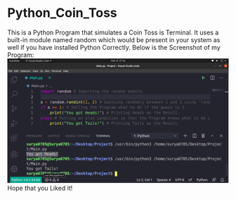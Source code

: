 # Python_Coin_Toss
This is a Python Program that simulates a Coin Toss is Terminal. It uses a built-in module named random which would be present in your system as well if you have installed Python Correctly. Below is the Screenshot of my Program:
<img src="Code_Screenshot.png"><img>
Hope that you Liked it!
